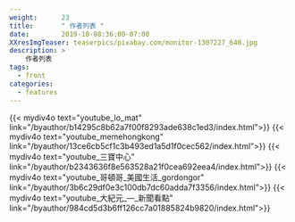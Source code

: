 ```yaml
---
weight:      23
title:       " 作者列表 "
date:        2019-10-08:36:00-07:00
XXresImgTeaser: teaserpics/pixabay.com/monitor-1307227_640.jpg
description: >
    作者列表
tags:
  - front
categories:
  - features
---
```


{{< mydiv4o text="youtube_lo_mat" link="/byauthor/b14295c8b62a7f00f8293ade638c1ed3/index.html">}}
{{< mydiv4o text="youtube_memehongkong" link="/byauthor/13ce6cb5cf1c3b493ed1a5d1f0cec562/index.html">}}
{{< mydiv4o text="youtube_三寶中心" link="/byauthor/b2343636f8e563528a21f0cea692eea4/index.html">}}
{{< mydiv4o text="youtube_哥頓哥_美國生活_gordongor" link="/byauthor/3b6c29df0e3c100db7dc60adda7f3356/index.html">}}
{{< mydiv4o text="youtube_大紀元_—_新聞看點" link="/byauthor/984cd5d3b6ff126cc7a01885824b9820/index.html">}}

